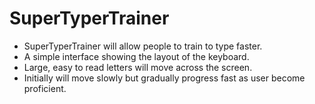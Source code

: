 # SuperTyperTrainer

- SuperTyperTrainer will allow people to train to type faster.
- A simple interface showing the layout of the keyboard.
- Large, easy to read letters will move across the screen.
- Initially will move slowly but gradually progress fast as user become proficient.
